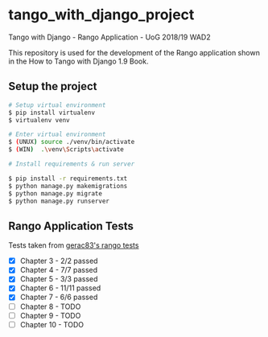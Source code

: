 # tango_with_django_project
Tango with Django - Rango Application - UoG 2018/19 WAD2

This repository is used for the development of the Rango application shown in the How to Tango with Django 1.9 Book.



## Setup the project

```bash
# Setup virtual environment
$ pip install virtualenv
$ virtualenv venv

# Enter virtual environment
$ (UNUX) source ./venv/bin/activate
$ (WIN)  .\venv\Scripts\activate

# Install requirements & run server

$ pip install -r requirements.txt
$ python manage.py makemigrations
$ python manage.py migrate
$ python manage.py runserver
```



## Rango Application Tests

Tests taken from [gerac83's rango tests](https://github.com/gerac83/rango_tests)

- [x] Chapter 3 - 2/2 passed
- [x] Chapter 4 - 7/7 passed
- [x] Chapter 5   - 3/3 passed
- [x] Chapter 6   - 11/11 passed
- [x] Chapter 7   - 6/6 passed
- [ ] Chapter 8   - TODO
- [ ] Chapter 9   - TODO
- [ ] Chapter 10 - TODO